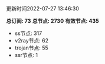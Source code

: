 更新时间2022-07-27 13:46:30

**总订阅: 73**
**总节点: 2730**
**有效节点: 435**
- ss节点: 317
- v2ray节点: 62
- trojan节点: 55
- ssr节点: 1
